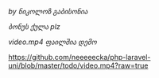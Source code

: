 _by ნიკოლოზ გაბისონია_

_ბონუს ქულა plz_

_video.mp4 ფაილშია დემო_

https://github.com/neeeeecka/php-laravel-uni/blob/master/todo/video.mp4?raw=true
